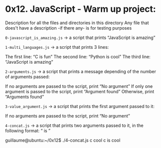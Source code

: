 # 0x12. JavaScript - Warm up project:


Description for all the files and directories in this directory
Any file that does't have a description -if there any- is for testing purposes

`0-javascript_is_amazing.js` -> a script that prints “JavaScript is amazing”


`1-multi_languages.js` -> a script that prints 3 lines:

The first line: “C is fun”
The second line: “Python is cool”
The third line: “JavaScript is amazing”


`2-arguments.js` -> a script that prints a message depending of the number of arguments passed:

If no arguments are passed to the script, print “No argument”
If only one argument is passed to the script, print “Argument found”
Otherwise, print “Arguments found”


`3-value_argument.js` -> a script that prints the first argument passed to it:

If no arguments are passed to the script, print “No argument”


`4-concat.js` -> a script that prints two arguments passed to it, in the following format: “ is ”

guillaume@ubuntu:~/0x12$ ./4-concat.js c cool
c is cool
